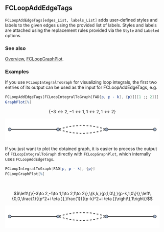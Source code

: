 ## FCLoopAddEdgeTags

`FCLoopAddEdgeTags[edges_List, labels_List]` adds user-defined styles and labels to the given edges using the provided list of labels. Styles and labels are attached using the replacement rules provided via the `Style` and `Labeled` options.

### See also

[Overview](Extra/FeynCalc.md), [FCLoopGraphPlot](FCLoopGraphPlot.md).

### Examples

If you use `FCLoopIntegralToGraph` for visualizing loop integrals, the first two entries of its output can be used as the input for FCLoopAddEdgeTags, e.g.  

```mathematica
FCLoopAddEdgeTags[FCLoopIntegralToGraph[FAD[p, p - k], {p}][[1 ;; 2]]]
GraphPlot[%]
```

$$\{-3\leftrightarrow 2,-1\leftrightarrow 1,1\leftrightarrow 2,1\leftrightarrow 2\}$$

![0z92umyme84rx](img/0z92umyme84rx.svg)

If you just want to plot the obtained graph, it is easier to process the output of `FCLoopIntegralToGraph` directly with `FCLoopGraphPlot`, which internally uses `FCLoopAddEdgeTags`.

```mathematica
FCLoopIntegralToGraph[FAD[p, p - k], {p}]
FCLoopGraphPlot[%] 
  
 

```

$$\left\{\{-3\to 2,-1\to 1,1\to 2,1\to 2\},\{k,k,\{p,1,0\},\{p-k,1,0\}\},\left\{0,0,\frac{1}{(p^2+i \eta )},\frac{1}{((p-k)^2+i \eta )}\right\},1\right\}$$

![18zlvfvc5dy6q](img/18zlvfvc5dy6q.svg)